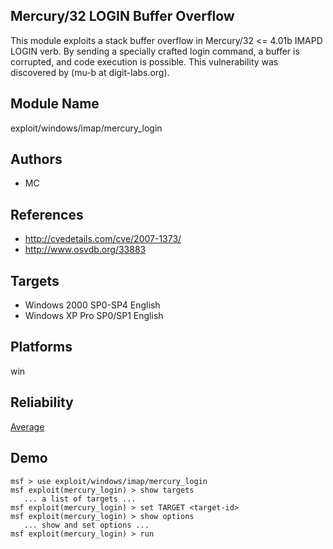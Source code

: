 ## Mercury/32 LOGIN Buffer Overflow

This module exploits a stack buffer overflow in Mercury/32 
<= 4.01b IMAPD LOGIN verb. By sending a specially crafted 
login command, a buffer is corrupted, and code execution is 
possible. This vulnerability was discovered by (mu-b at 
digit-labs.org).


## Module Name
exploit/windows/imap/mercury_login

## Authors
* MC


## References
* http://cvedetails.com/cve/2007-1373/
* http://www.osvdb.org/33883



## Targets
* Windows 2000 SP0-SP4 English
* Windows XP Pro SP0/SP1 English


## Platforms
win

## Reliability
[Average](https://github.com/rapid7/metasploit-framework/wiki/Exploit-Ranking)

## Demo

```
msf > use exploit/windows/imap/mercury_login
msf exploit(mercury_login) > show targets
   ... a list of targets ...
msf exploit(mercury_login) > set TARGET <target-id>
msf exploit(mercury_login) > show options
   ... show and set options ...
msf exploit(mercury_login) > run
```
    
    